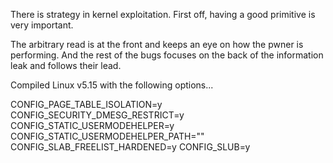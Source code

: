 There is strategy in kernel exploitation. First off, having a good primitive is very important.

The arbitrary read is at the front and keeps an eye on how the pwner is performing. And the rest of the bugs focuses on the back of the information leak and follows their lead.

Compiled Linux v5.15 with the following options...

CONFIG_PAGE_TABLE_ISOLATION=y
CONFIG_SECURITY_DMESG_RESTRICT=y
CONFIG_STATIC_USERMODEHELPER=y
CONFIG_STATIC_USERMODEHELPER_PATH=""
CONFIG_SLAB_FREELIST_HARDENED=y
CONFIG_SLUB=y
